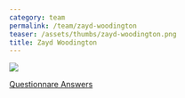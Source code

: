 ```yaml
---
category: team
permalink: /team/zayd-woodington
teaser: /assets/thumbs/zayd-woodington.png
title: Zayd Woodington
---
```


<img src="/assets/img/zayd-woodington.png" />

[Questionnare Answers](https://drive.google.com/open?id=1EJ1PwSyY1B7WTT2gZwcUWoH7-tEHVLkBxXibx36cPSY)
